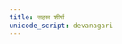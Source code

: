 ```yaml
---
title: सहस्र शीर्षा
unicode_script: devanagari
---
```


<div class="js_include" url="../../../../sangrahaH/shAkalA/saMhitA/10/090_sahasra-shIrShA/"  newLevelForH1="2" includeTitle="true"> </div>  

